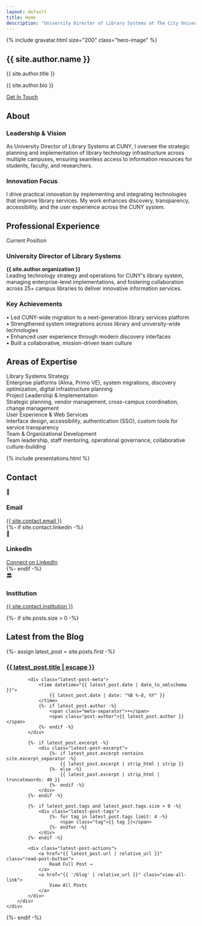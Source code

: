 ```yaml
---
layout: default
title: Home
description: "University Director of Library Systems at The City University of New York. Leading digital transformation and technology innovation in academic library systems."
---
```


<section class="hero" aria-labelledby="hero-title">
    <div class="hero-content">
        {% include gravatar.html size="200" class="hero-image" %}
        <h1 class="hero-title" id="hero-title">{{ site.author.name }}</h1>
        <p class="hero-subtitle">{{ site.author.title }}</p>
        <p class="hero-description">
            {{ site.author.bio }}
        </p>
        <a href="#contact" class="cta-button">Get In Touch</a>
    </div>
</section>

<section id="about" class="section" aria-labelledby="about-title">
    <h2 class="section-title" id="about-title">About</h2>
    <div class="card-grid">
        <div class="card">
            <h3 class="card-title">Leadership & Vision</h3>
            <p class="card-content">
                As University Director of Library Systems at CUNY, I oversee the strategic planning and implementation of library technology infrastructure across multiple campuses, ensuring seamless access to information resources for students, faculty, and researchers.
            </p>
        </div>
        <div class="card">
            <h3 class="card-title">Innovation Focus</h3>
            <p class="card-content">
                I drive practical innovation by implementing and integrating technologies that improve library services. My work enhances discovery, transparency, accessibility, and the user experience across the CUNY system.
            </p>
        </div>
    </div>
</section>

<section id="experience" class="section" aria-labelledby="experience-title">
    <h2 class="section-title" id="experience-title">Professional Experience</h2>
    <div class="card-grid">
        <div class="card">
            <p class="card-subtitle">Current Position</p>
            <h3 class="card-title">University Director of Library Systems</h3>
            <p class="card-content">
                <strong>{{ site.author.organization }}</strong><br>
                Leading technology strategy and operations for CUNY's library system, managing enterprise-level implementations, and fostering collaboration across 25+ campus libraries to deliver innovative information services.
            </p>
        </div>
        <div class="card">
            <h3 class="card-title">Key Achievements</h3>
            <p class="card-content">
                • Led CUNY-wide migration to a next-generation library services platform<br>
                • Strengthened system integrations across library and university-wide technologies<br>
                • Enhanced user experience through modern discovery interfaces<br>
                • Built a collaborative, mission-driven team culture
            </p>
        </div>
    </div>
</section>

<section id="skills" class="section" aria-labelledby="skills-title">
    <h2 class="section-title" id="skills-title">Areas of Expertise</h2>
    <div class="skills-grid">
        <div class="skill-item">
            <div class="skill-title">Library Systems Strategy</div>
            <div>Enterprise platforms (Alma, Primo VE), system migrations, discovery optimization, digital infrastructure planning</div>
        </div>
        <div class="skill-item">
            <div class="skill-title">Project Leadership & Implementation</div>
            <div> Strategic planning, vendor management, cross-campus coordination, change management</div>
        </div>
        <div class="skill-item">
            <div class="skill-title">User Experience & Web Services</div>
            <div>Interface design, accessibility, authentication (SSO), custom tools for service transparency</div>
        </div>
        <div class="skill-item">
            <div class="skill-title">Team & Organizational Development</div>
            <div>Team leadership, staff mentoring, operational governance, collaborative culture-building</div>
        </div>
    </div>
</section>

{% include presentations.html %}

<section id="contact" class="section" aria-labelledby="contact-title">
    <h2 class="section-title" id="contact-title">Contact</h2>
    <div class="contact-grid">
        <div class="contact-item">
            <div class="contact-icon">📧</div>
            <h3 class="contact-title">Email</h3>
            <a href="mailto:{{ site.contact.email }}" class="contact-link">{{ site.contact.email }}</a>
        </div>
        {%- if site.contact.linkedin -%}
        <div class="contact-item">
            <div class="contact-icon">💼</div>
            <h3 class="contact-title">LinkedIn</h3>
            <a href="{{ site.contact.linkedin }}" target="_blank" rel="noopener noreferrer" class="contact-link">Connect on LinkedIn</a>
        </div>
        {%- endif -%}
        <div class="contact-item">
            <div class="contact-icon">🏛️</div>
            <h3 class="contact-title">Institution</h3>
            <a href="{{ site.contact.institution_url }}" target="_blank" rel="noopener noreferrer" class="contact-link">{{ site.contact.institution }}</a>
        </div>
    </div>
</section>

{%- if site.posts.size > 0 -%}
<section id="latest-blog" class="section" aria-labelledby="latest-blog-title">
    <h2 class="section-title" id="latest-blog-title">Latest from the Blog</h2>
    {%- assign latest_post = site.posts.first -%}
    <div class="latest-post-card">
        <div class="latest-post-content">
            <h3 class="latest-post-title">
                <a href="{{ latest_post.url | relative_url }}" class="latest-post-link">
                    {{ latest_post.title | escape }}
                </a>
            </h3>
            
            <div class="latest-post-meta">
                <time datetime="{{ latest_post.date | date_to_xmlschema }}">
                    {{ latest_post.date | date: "%B %-d, %Y" }}
                </time>
                {%- if latest_post.author -%}
                    <span class="meta-separator">•</span>
                    <span class="post-author">{{ latest_post.author }}</span>
                {%- endif -%}
            </div>
            
            {%- if latest_post.excerpt -%}
                <div class="latest-post-excerpt">
                    {%- if latest_post.excerpt contains site.excerpt_separator -%}
                        {{ latest_post.excerpt | strip_html | strip }}
                    {%- else -%}
                        {{ latest_post.excerpt | strip_html | truncatewords: 40 }}
                    {%- endif -%}
                </div>
            {%- endif -%}
            
            {%- if latest_post.tags and latest_post.tags.size > 0 -%}
                <div class="latest-post-tags">
                    {%- for tag in latest_post.tags limit: 4 -%}
                        <span class="tag">{{ tag }}</span>
                    {%- endfor -%}
                </div>
            {%- endif -%}
            
            <div class="latest-post-actions">
                <a href="{{ latest_post.url | relative_url }}" class="read-post-button">
                    Read Full Post →
                </a>
                <a href="{{ '/blog' | relative_url }}" class="view-all-link">
                    View All Posts
                </a>
            </div>
        </div>
    </div>
</section>
{%- endif -%}
